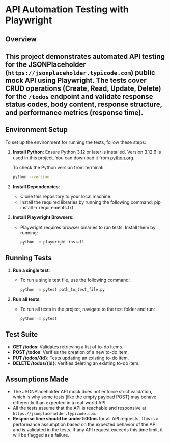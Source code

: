 # API Automation Testing with Playwright

## Overview
This project demonstrates automated API testing for the JSONPlaceholder (`https://jsonplaceholder.typicode.com`) public mock API using Playwright. The tests cover CRUD operations (Create, Read, Update, Delete) for the `/todos` endpoint and validate response status codes, body content, response structure, 
and performance metrics (response time).
---

## **Environment Setup**

To set up the environment for running the tests, follow these steps:

1. **Install Python**:
   Ensure Python 3.12 or later is installed. Version  3.12.6 is used in this project. You can download it from [python.org](https://www.python.org/downloads/).

   To check the Python version from terminal:
     ```bash
     python --version
     ```

2. **Install Dependencies**:
   - Clone this repository to your local machine.
   - Install the required libraries by running the following command:
     pip install -r requirements.txt
     

3. **Install Playwright Browsers**:
   - Playwright requires browser binaries to run tests. Install them by running:
     ```bash
     python -m playwright install
     ```

## Running Tests

1. **Run a single test**:
   - To run a single test file, use the following command:
     ```bash
     python -m pytest path_to_test_file.py
     ```

2. **Run all tests**:
   - To run all tests in the project, navigate to the test folder and run:
     ```bash
     python -m pytest
     ```

## Test Suite

- **GET /todos**: Validates retrieving a list of to-do items.
- **POST /todos**: Verifies the creation of a new to-do item.
- **PUT /todos/{id}**: Tests updating an existing to-do item.
- **DELETE /todos/{id}**: Verifies deleting an existing to-do item.

## Assumptions Made

- The JSONPlaceholder API mock does not enforce strict validation, which is why some tests (like the empty payload POST) may behave differently than expected in a real-world API.
- All the tests assume that the API is reachable and responsive at `https://jsonplaceholder.typicode.com`.
- **Response time should be under 500ms** for all API requests. This is a performance assumption based on the expected behavior of the API and is validated in the tests. If any API request exceeds this time limit, it will be flagged as a failure.
